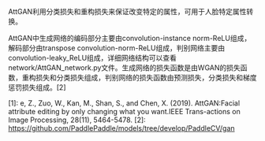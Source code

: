 

<!--
 * @version:
 * @Author:  StevenJokess https://github.com/StevenJokess
 * @Date: 2020-10-08 17:38:15
 * @LastEditors:  StevenJokess https://github.com/StevenJokess
 * @LastEditTime: 2020-12-14 00:22:26
 * @Description:
 * @TODO::
 * @Reference:
-->

AttGAN利用分类损失和重构损失来保证改变特定的属性，可用于人脸特定属性转换。

AttGAN中生成网络的编码部分主要由convolution-instance norm-ReLU组成，解码部分由transpose convolution-norm-ReLU组成，判别网络主要由convolution-leaky_ReLU组成，详细网络结构可以查看network/AttGAN_network.py文件。生成网络的损失函数是由WGAN的损失函数，重构损失和分类损失组成，判别网络的损失函数由预测损失，分类损失和梯度惩罚损失组成。[2]

[1]: e,  Z.,  Zuo,  W.,  Kan,  M.,  Shan,  S.,  and  Chen,  X.  (2019).  AttGAN:Facial attribute editing by only changing what you want.IEEE Trans-actions on Image Processing, 28(11), 5464-5478.
[2]: https://github.com/PaddlePaddle/models/tree/develop/PaddleCV/gan
